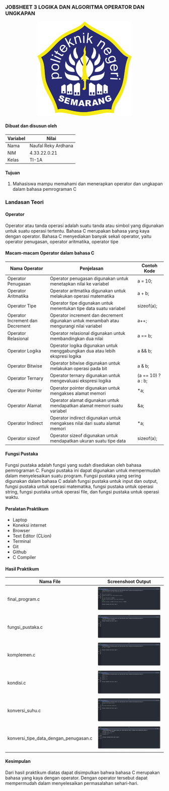 ### JOBSHEET 3 LOGIKA DAN ALGORITMA OPERATOR DAN UNGKAPAN
<p align="center">
    <img src="https://github.com/ardzz/dasar-pemrogaman-2/raw/master/images/logo-polines.png" alt="Logo Polines" width="300" height="300">
</p>

#### Dibuat dan disusun oleh
| Variabel | Nilai               |
|----------|---------------------|
| Nama     | Naufal Reky Ardhana |
| NIM      | 4.33.22.0.21        |
| Kelas    | TI-1A               |

#### Tujuan
1. Mahasiswa mampu memahami dan menerapkan operator dan ungkapan dalam bahasa pemrograman C

### Landasan Teori
#### Operator
Operator atau tanda operasi adalah suatu tanda atau simbol yang digunakan untuk suatu operasi tertentu. Bahasa C merupakan bahasa yang kaya dengan operator. Bahasa C menyediakan banyak sekali operator, yaitu operator penugasan, operator aritmatika, operator tipe
#### Macam-macam Operator dalam bahasa C
| Nama Operator                    | Penjelasan                                                                               | Contoh Kode        |
|----------------------------------|------------------------------------------------------------------------------------------|--------------------|
| Operator Penugasan               | Operator penugasan digunakan untuk menetapkan nilai ke variabel                          | a = 10;            |
| Operator Aritmatika              | Operator aritmatika digunakan untuk melakukan operasi matematika                         | a + b;             |
| Operator Tipe                    | Operator tipe digunakan untuk menentukan tipe data suatu variabel                        | sizeof(a);         |
| Operator Increment dan Decrement | Operator increment dan decrement digunakan untuk menambah atau mengurangi nilai variabel | a++;               |
| Operator Relasional              | Operator relasional digunakan untuk membandingkan dua nilai                              | a == b;            |
| Operator Logika                  | Operator logika digunakan untuk menggabungkan dua atau lebih ekspresi logika             | a && b;            |
| Operator Bitwise                 | Operator bitwise digunakan untuk melakukan operasi pada bit                              | a & b;             |
| Operator Ternary                 | Operator ternary digunakan untuk mengevaluasi ekspresi logika                            | (a == 10) ? a : b; |
 | Operator Pointer                 | Operator pointer digunakan untuk mengakses alamat memori                                 | *a;                |
| Operator Alamat                  | Operator alamat digunakan untuk mendapatkan alamat memori suatu variabel                 | &a;                |
| Operator Indirect                | Operator indirect digunakan untuk mengakses nilai dari suatu alamat memori               | *a;                |
| Operator sizeof                  | Operator sizeof digunakan untuk mendapatkan ukuran suatu tipe data                       | sizeof(a);         |

#### Fungsi Pustaka
Fungsi pustaka adalah fungsi yang sudah disediakan oleh bahasa pemrograman C. Fungsi pustaka ini dapat digunakan untuk mempermudah dalam menyelesaikan suatu program. Fungsi pustaka yang sering digunakan dalam bahasa C adalah fungsi pustaka untuk input dan output, fungsi pustaka untuk operasi matematika, fungsi pustaka untuk operasi string, fungsi pustaka untuk operasi file, dan fungsi pustaka untuk operasi waktu.

#### Peralatan Praktikum
* Laptop
* Koneksi internet 
* Browser
* Text Editor (CLion)
* Terminal
* Git
* Github
* C Compiler

#### Hasil Praktikum
| Nama File                             | Screenshoot Output                                             |
|---------------------------------------|----------------------------------------------------------------|
| final_program.c                       | <img src="screenshot/Screen Shot 2022-09-24 at 23.44.50.png"/> |
| fungsi_pustaka.c                      | <img src="screenshot/Screen Shot 2022-09-24 at 23.55.00.png"/> |
| komplemen.c                           | <img src="screenshot/Screen Shot 2022-09-24 at 23.56.24.png"/> |
| kondisi.c                             | <img src="screenshot/Screen Shot 2022-09-24 at 23.58.16.png"/> |
| konversi_suhu.c                       | <img src="screenshot/Screen Shot 2022-09-25 at 00.00.42.png"/> |
| konversi_tipe_data_dengan_penugasan.c | <img src="screenshot/Screen Shot 2022-09-25 at 00.06.55.png"/> |

#### Kesimpulan
Dari hasil praktikum diatas dapat disimpulkan bahwa bahasa C merupakan bahasa yang kaya dengan operator. Dengan operator tersebut dapat mempermudah dalam menyelesaikan permasalahan sehari-hari.